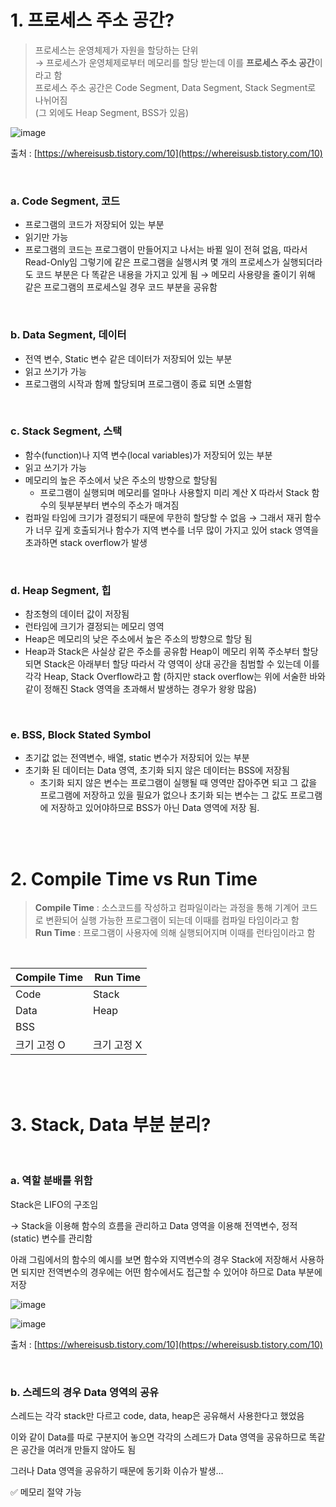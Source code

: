 # 1. 프로세스 주소 공간?

> 프로세스는 운영체제가 자원을 할당하는 단위 <br/>
→ 프로세스가 운영체제로부터 메모리를 할당 받는데 이를 **프로세스 주소 공간**이라고 함 <br/>
프로세스 주소 공간은 Code Segment, Data Segment, Stack Segment로 나뉘어짐 <br/>
(그 외에도 Heap Segment, BSS가 있음) <br/>
> 

![image](https://user-images.githubusercontent.com/100047095/183112118-e3aaa875-6f7b-4ba2-a49a-1ae019878589.png)

출처 : [https://whereisusb.tistory.com/10](https://whereisusb.tistory.com/10)

<br/>

### a. Code Segment, 코드

- 프로그램의 코드가 저장되어 있는 부분
- 읽기만 가능
- 프로그램의 코드는 프로그램이 만들어지고 나서는 바뀔 일이 전혀 없음, 따라서 Read-Only임 그렇기에 같은 프로그램을 실행시켜 몇 개의 프로세스가 실행되더라도 코드 부분은 다 똑같은 내용을 가지고 있게 됨 → 메모리 사용량을 줄이기 위해 같은 프로그램의 프로세스일 경우 코드 부분을 공유함

<br/>

### b. Data Segment, 데이터

- 전역 변수, Static 변수 같은 데이터가 저장되어 있는 부분
- 읽고 쓰기가 가능
- 프로그램의 시작과 함께 할당되며 프로그램이 종료 되면 소멸함

<br/>

### c. Stack Segment, 스택

- 함수(function)나 지역 변수(local variables)가 저장되어 있는 부분
- 읽고 쓰기가 가능
- 메모리의 높은 주소에서 낮은 주소의 방향으로 할당됨
    - 프로그램이 실행되며 메모리를 얼마나 사용할지 미리 계산 X
    따라서 Stack 함수의 뒷부분부터 변수의 주소가 매겨짐
- 컴파일 타임에 크기가 결정되기 때문에 무한히 할당할 수 없음 → 그래서 재귀 함수가 너무 깊게 호출되거나 함수가 지역 변수를 너무 많이 가지고 있어 stack 영역을 초과하면 stack overflow가 발생

<br/>

### d. Heap Segment, 힙

- 참조형의 데이터 값이 저장됨
- 런타임에 크기가 결정되는 메모리 영역
- Heap은 메모리의 낮은 주소에서 높은 주소의 방향으로 할당 됨
- Heap과 Stack은 사실상 같은 주소를 공유함
Heap이 메모리 위쪽 주소부터 할당되면 Stack은 아래부터 할당
따라서 각 영역이 상대 공간을 침범할 수 있는데 이를 각각 Heap, Stack Overflow라고 함 
(하지만 stack overflow는 위에 서술한 바와 같이 정해진 Stack 영역을 초과해서 발생하는 경우가 왕왕 많음)

<br/>

### e. BSS, Block Stated Symbol

- 초기값 없는 전역변수, 배열, static 변수가 저장되어 있는 부분
- 초기화 된 데이터는 Data 영역, 초기화 되지 않은 데이터는 BSS에 저장됨
    - 초기화 되지 않은 변수는 프로그램이 실행될 때 영역만 잡아주면 되고 그 값을 프로그램에 저장하고 있을 필요가 없으나 초기화 되는 변수는 그 값도 프로그램에 저장하고 있어야하므로 BSS가 아닌 Data 영역에 저장 됨.

<br/><br/>

# 2. Compile Time vs Run Time

> **Compile Time** : 소스코드를 작성하고 컴파일이라는 과정을 통해 기계어 코드로 변환되어 실행 가능한 프로그램이 되는데 이때를 컴파일 타임이라고 함<br/>
**Run Time** : 프로그램이 사용자에 의해 실행되어지며 이때를 런타임이라고 함<br/>


<br/>

| Compile Time | Run Time |
| --- | --- |
| Code | Stack |
| Data | Heap |
| BSS |  |
| 크기 고정 O | 크기 고정 X |

<br/><br/>

# 3. Stack, Data 부분 분리?

<br/>

### a. 역할 분배를 위함

Stack은 LIFO의 구조임 

→ Stack을 이용해 함수의 흐름을 관리하고 Data 영역을 이용해 전역변수, 정적(static) 변수를 관리함 

아래 그림에서의 함수의 예시를 보면 함수와 지역변수의 경우 Stack에 저장해서 사용하면 되지만 전역변수의 경우에는 어떤 함수에서도 접근할 수 있어야 하므로 Data 부분에 저장 

![image](https://user-images.githubusercontent.com/100047095/183112202-49fd13ae-0214-4704-bb21-b87eb5e75564.png)

![image](https://user-images.githubusercontent.com/100047095/183112212-851109e6-9dc5-4177-96e2-95bae8680cf9.png)

출처 : [https://whereisusb.tistory.com/10](https://whereisusb.tistory.com/10)

<br/>

### b. 스레드의 경우 Data 영역의 공유

스레드는 각각 stack만 다르고 code, data, heap은 공유해서 사용한다고 했었음

이와 같이 Data를 따로 구분지어 놓으면 각각의 스레드가 Data 영역을 공유하므로 똑같은 공간을 여러개 만들지 않아도 됨

그러나 Data 영역을 공유하기 때문에 동기화 이슈가 발생… 

✅ 메모리 절약 가능
